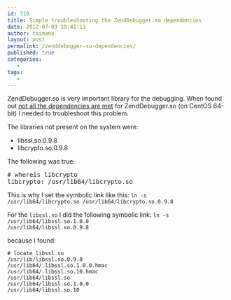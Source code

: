 ```yaml
---
id: 710
title: Simple troubleshooting the ZendDebugger.so dependencies
date: 2012-07-03 19:41:13
author: taimane
layout: post
permalink: /zenddebugger-so-dependencies/
published: true
categories:
   -
tags:
   -
---
```

ZendDebugger.so is very important library for the debugging. When found out <a href="https://programming-review.com/ldd-command-for-testing-the-linux-library-dependencies/">not all the dependencies are met</a> for ZendDebugger.so (on CentOS 64-bit) I needed to troubleshoot this problem.

The libraries not present on the system were:

* libssl.so.0.9.8
* libcrypto.so.0.9.8

The following was true:

<pre># whereis libcrypto
libcrypto: /usr/lib64/libcrypto.so</pre>

This is why I set the symbolic link like this:
<code>ln -s /usr/lib64/libcrypto.so /usr/lib64/libcrypto.so.0.9.8
</code>

For the <code>libssl.so</code> I did the following symbolic link:
<code>ln -s /usr/lib64/libssl.so.1.0.0 /usr/lib64/libssl.so.0.9.8</code>

because I found:
```
# locate libssl.so
/usr/lib/libssl.so.0.9.8
/usr/lib64/.libssl.so.1.0.0.hmac
/usr/lib64/.libssl.so.10.hmac
/usr/lib64/libssl.so
/usr/lib64/libssl.so.1.0.0
/usr/lib64/libssl.so.10
```

  

